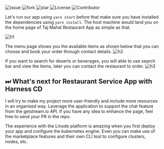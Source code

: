 ![issue](https://img.shields.io/github/issues/afzal442/RestuarantApp?style=plastic) ![fork](https://img.shields.io/github/forks/afzal442/RestuarantApp) ![star](https://img.shields.io/github/stars/afzal442/RestuarantApp) ![License](https://img.shields.io/github/license/afzal442/RestuarantApp) ![Contributor](https://img.shields.io/github/contributors/afzal442/RestuarantApp)

Let's run our app using `yarn start` before that make sure you have installed the dependencies using `yarn install`. The host machine would land you on the home page of Taj Mahal Restaurant App as simple as that.

![h1](https://user-images.githubusercontent.com/11625672/176757806-350ef4c7-a2ee-46cf-9540-403dbc556592.png)

The menu page shows you the available items as shown below that you can choose and book your order through contact details.
![h2](https://user-images.githubusercontent.com/11625672/176757837-1799a7d4-3af9-4b4e-a570-e355da2432a1.png)

If you want to search for deserts or beverages, you will able to use search bar and view the items, later you can contact the restaurant to order. 
![h3](https://user-images.githubusercontent.com/11625672/176757983-afb8b5ab-878a-4302-90fa-08c90634fd72.png)

## ⏭ What's next for Restaurant Service App with Harness CD
I will try to make my project more user-friendly and include more resources in an organised way. Leverage the application to support the chat feature from the getstream.io API. If you have any idea to enhance the page, feel free to send your PR in the repo.

The experience with the Linode platform is amazing when you first deploy your app and configure the kubernetes engine. Even you can make use of the marketplace features and their own CLI tool to configure clusters, nodes, etc. 



